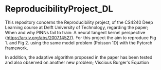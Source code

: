 # ReproducibilityProject_DL

This repository concerns the Reproducibility project, of the CS4240 Deep Learning course at Delft University of Technology, regarding the paper; When and why PINNs fail to train: A neural tangent kernel perspective (https://arxiv.org/abs/2007.14527). For this project the aim to reproduce Fig 1. and Fig 2. using the same model problem (Poisson 1D) with the Pytorch framework.

In addition, the adaptive algorithm proposed in the paper has been tested and also observed on another new problem; Viscious Burger's Equation

